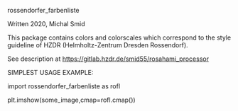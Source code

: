 rossendorfer_farbenliste

Written 2020, Michal Smid

This package contains colors and colorscales which correspond to the style guideline of HZDR (Helmholtz-Zentrum Dresden Rossendorf).

See description at https://gitlab.hzdr.de/smid55/rosahami_processor

SIMPLEST USAGE EXAMPLE:

import rossendorfer_farbenliste as rofl

plt.imshow(some_image,cmap=rofl.cmap())  
